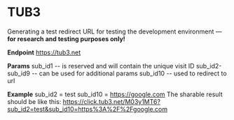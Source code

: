 # TUB3
Generating a test redirect URL for testing the development environment — **for research and testing purposes only!**

**Endpoint**
https://tub3.net

**Params**
sub_id1 -- is reserved and will contain the unique visit ID 
sub_id2-sub_id9 -- can be used for additional params 
sub_id10 -- used to redirect to url

**Example** 
sub_id2 = test
sub_id10 = https://google.com
The sharable result should be like this:
https://click.tub3.net/M03y1MT6?sub_id2=test&sub_id10=https%3A%2F%2Fgoogle.com

